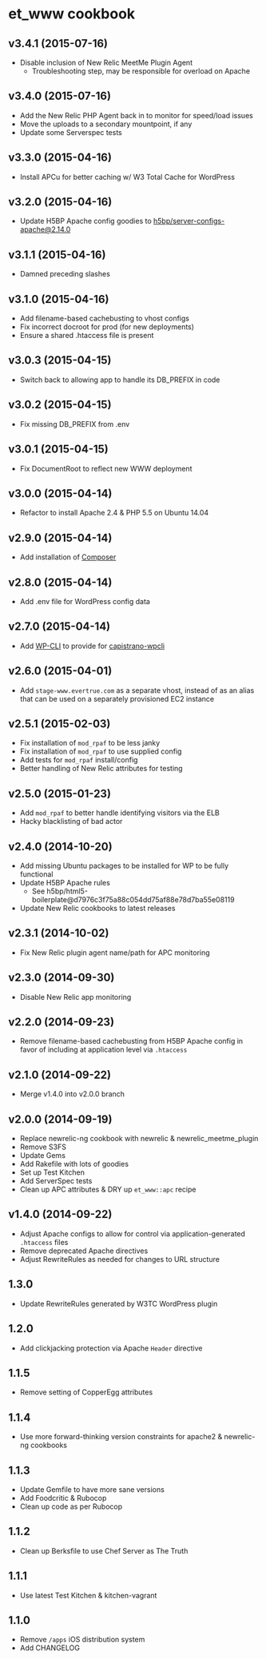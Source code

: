 et_www cookbook
===============

v3.4.1 (2015-07-16)
-------------------

* Disable inclusion of New Relic MeetMe Plugin Agent
    - Troubleshooting step, may be responsible for overload on Apache

v3.4.0 (2015-07-16)
-------------------

* Add the New Relic PHP Agent back in to monitor for speed/load issues
* Move the uploads to a secondary mountpoint, if any
* Update some Serverspec tests

v3.3.0 (2015-04-16)
-------------------

* Install APCu for better caching w/ W3 Total Cache for WordPress

v3.2.0 (2015-04-16)
-------------------

* Update H5BP Apache config goodies to [h5bp/server-configs-apache@2.14.0](https://github.com/h5bp/server-configs-apache/blob/2.14.0/dist/.htaccess)

v3.1.1 (2015-04-16)
-------------------

* Damned preceding slashes

v3.1.0 (2015-04-16)
-------------------

* Add filename-based cachebusting to vhost configs
* Fix incorrect docroot for prod (for new deployments)
* Ensure a shared .htaccess file is present

v3.0.3 (2015-04-15)
-------------------

* Switch back to allowing app to handle its DB_PREFIX in code

v3.0.2 (2015-04-15)
-------------------

* Fix missing DB_PREFIX from .env

v3.0.1 (2015-04-15)
-------------------

* Fix DocumentRoot to reflect new WWW deployment

v3.0.0 (2015-04-14)
-------------------

* Refactor to install Apache 2.4 & PHP 5.5 on Ubuntu 14.04

v2.9.0 (2015-04-14)
-------------------

* Add installation of [Composer](https://getcomposer.org)

v2.8.0 (2015-04-14)
-------------------

* Add .env file for WordPress config data

v2.7.0 (2015-04-14)
-------------------

* Add [WP-CLI](http://wp-cli.org) to provide for [capistrano-wpcli](https://github.com/lavmeiker/capistrano-wpcli)

v2.6.0 (2015-04-01)
-------------------

* Add `stage-www.evertrue.com` as a separate vhost, instead of as an alias that can be used on a separately provisioned EC2 instance

v2.5.1 (2015-02-03)
-------------------

* Fix installation of `mod_rpaf` to be less janky
* Fix installation of `mod_rpaf` to use supplied config
* Add tests for `mod_rpaf` install/config
* Better handling of New Relic attributes for testing

v2.5.0 (2015-01-23)
-------------------

* Add `mod_rpaf` to better handle identifying visitors via the ELB
* Hacky blacklisting of bad actor

v2.4.0 (2014-10-20)
-------------------

* Add missing Ubuntu packages to be installed for WP to be fully functional
* Update H5BP Apache rules
    - See h5bp/html5-boilerplate@d7976c3f75a88c054dd75af88e78d7ba55e08119
* Update New Relic cookbooks to latest releases

v2.3.1 (2014-10-02)
-------------------

* Fix New Relic plugin agent name/path for APC monitoring

v2.3.0 (2014-09-30)
-------------------

* Disable New Relic app monitoring

v2.2.0 (2014-09-23)
-------------------

* Remove filename-based cachebusting from H5BP Apache config in favor of including at application level via `.htaccess`

v2.1.0 (2014-09-22)
-------------------

* Merge v1.4.0 into v2.0.0 branch

v2.0.0 (2014-09-19)
------------------

* Replace newrelic-ng cookbook with newrelic & newrelic_meetme_plugin
* Remove S3FS
* Update Gems
* Add Rakefile with lots of goodies
* Set up Test Kitchen
* Add ServerSpec tests
* Clean up APC attributes & DRY up `et_www::apc` recipe

v1.4.0 (2014-09-22)
-------------------

* Adjust Apache configs to allow for control via application-generated `.htaccess` files
* Remove deprecated Apache directives
* Adjust RewriteRules as needed for changes to URL structure

1.3.0
-----

* Update RewriteRules generated by W3TC WordPress plugin

1.2.0
-----

* Add clickjacking protection via Apache `Header` directive

1.1.5
-----

* Remove setting of CopperEgg attributes

1.1.4
-----

* Use more forward-thinking version constraints for apache2 & newrelic-ng cookbooks

1.1.3
-----

* Update Gemfile to have more sane versions
* Add Foodcritic & Rubocop
* Clean up code as per Rubocop

1.1.2
-----

* Clean up Berksfile to use Chef Server as The Truth

1.1.1
-----

* Use latest Test Kitchen & kitchen-vagrant

1.1.0
-----

* Remove `/apps` iOS distribution system
* Add CHANGELOG
